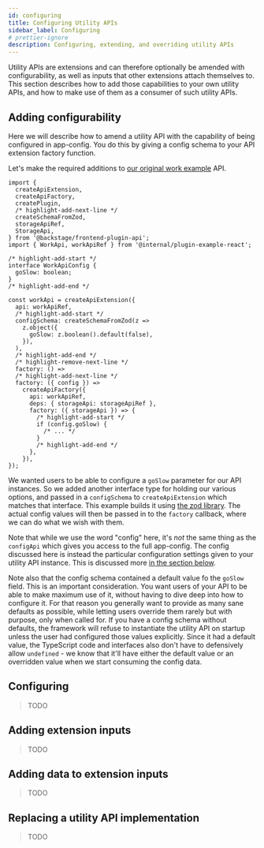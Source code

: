 ```yaml
---
id: configuring
title: Configuring Utility APIs
sidebar_label: Configuring
# prettier-ignore
description: Configuring, extending, and overriding utility APIs
---
```


Utility APIs are extensions and can therefore optionally be amended with configurability, as well as inputs that other extensions attach themselves to. This section describes how to add those capabilities to your own utility APIs, and how to make use of them as a consumer of such utility APIs.

## Adding configurability

Here we will describe how to amend a utility API with the capability of being configured in app-config. You do this by giving a config schema to your API extension factory function.

Let's make the required additions to [our original work example](./02-creating.md) API.

```tsx title="in @internal/plugin-example"
import {
  createApiExtension,
  createApiFactory,
  createPlugin,
  /* highlight-add-next-line */
  createSchemaFromZod,
  storageApiRef,
  StorageApi,
} from '@backstage/frontend-plugin-api';
import { WorkApi, workApiRef } from '@internal/plugin-example-react';

/* highlight-add-start */
interface WorkApiConfig {
  goSlow: boolean;
}
/* highlight-add-end */

const workApi = createApiExtension({
  api: workApiRef,
  /* highlight-add-start */
  configSchema: createSchemaFromZod(z =>
    z.object({
      goSlow: z.boolean().default(false),
    }),
  ),
  /* highlight-add-end */
  /* highlight-remove-next-line */
  factory: () =>
  /* highlight-add-next-line */
  factory: ({ config }) =>
    createApiFactory({
      api: workApiRef,
      deps: { storageApi: storageApiRef },
      factory: ({ storageApi }) => {
        /* highlight-add-start */
        if (config.goSlow) {
          /* ... */
        }
        /* highlight-add-end */
      },
    }),
});
```

We wanted users to be able to configure a `goSlow` parameter for our API instances. So we added another interface type for holding our various options, and passed in a `configSchema` to `createApiExtension` which matches that interface. This example builds it using [the zod library](https://zod.dev/). The actual config values will then be passed in to the `factory` callback, where we can do what we wish with them.

Note that while we use the word "config" here, it's _not_ the same thing as the `configApi` which gives you access to the full app-config. The config discussed here is instead the particular configuration settings given to your utility API instance. This is discussed more [in the section below](#configuring).

Note also that the config schema contained a default value fo the `goSlow` field. This is an important consideration. You want users of your API to be able to make maximum use of it, without having to dive deep into how to configure it. For that reason you generally want to provide as many sane defaults as possible, while letting users override them rarely but with purpose, only when called for. If you have a config schema without defaults, the framework will refuse to instantiate the utility API on startup unless the user had configured those values explicitly. Since it had a default value, the TypeScript code and interfaces also don't have to defensively allow `undefined` - we know that it'll have either the default value or an overridden value when we start consuming the config data.

## Configuring

> TODO

## Adding extension inputs

> TODO

## Adding data to extension inputs

> TODO

## Replacing a utility API implementation

> TODO

